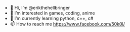 - 👋 Hi, I’m @erikthehellbringer
- 👀 I’m interested in games, coding, anime
- 🌱 I’m currently learning python, c++, c#
- 📫 How to reach me https://www.facebook.com/50k0l/

<!---
erikthehellbringer/erikthehellbringer is a ✨ special ✨ repository because its `README.md` (this file) appears on your GitHub profile.
You can click the Preview link to take a look at your changes.
--->
